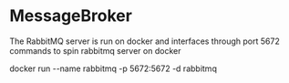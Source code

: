 # MessageBroker

The RabbitMQ server is run on docker and interfaces through port 5672 
commands to spin rabbitmq server on docker

docker run --name rabbitmq -p 5672:5672 -d rabbitmq
